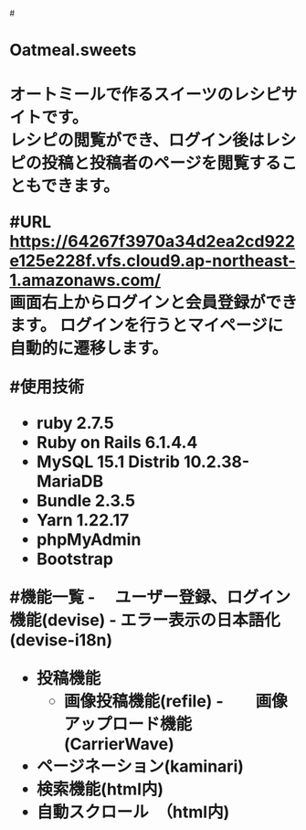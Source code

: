  #<h1>Oatmeal.sweets<h1>
  
  オートミールで作るスイーツのレシピサイトです。<br >
  レシピの閲覧ができ、ログイン後はレシピの投稿と投稿者のページを閲覧することもできます。
  
  
 #URL
  https://64267f3970a34d2ea2cd922e125e228f.vfs.cloud9.ap-northeast-1.amazonaws.com/<br >
  画面右上からログインと会員登録ができます。
  ログインを行うとマイページに自動的に遷移します。<br >
  
  #使用技術
  - ruby 2.7.5
  - Ruby on Rails 6.1.4.4
  - MySQL 15.1 Distrib 10.2.38-MariaDB
  - Bundle 2.3.5
  - Yarn 1.22.17
  - phpMyAdmin
  - Bootstrap
  
 #機能一覧
  -　 ユーザー登録、ログイン機能(devise)
    - エラー表示の日本語化(devise-i18n)
  - 投稿機能
    - 画像投稿機能(refile)
    -　　画像アップロード機能(CarrierWave)
  - ページネーション(kaminari)
  - 検索機能(html内)
  - 自動スクロール　（html内)

  
